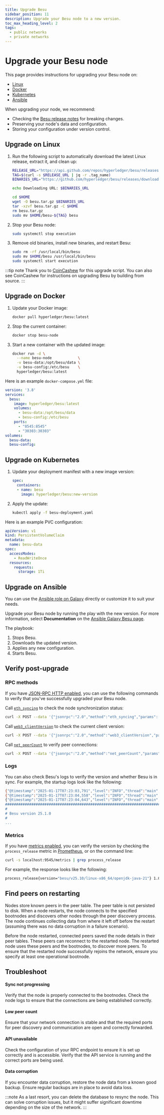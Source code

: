 ```yaml
---
title: Upgrade Besu
sidebar_position: 11
description: Upgrade your Besu node to a new version.
toc_max_heading_level: 2
tags:
  - public networks
  - private networks
---
```


# Upgrade your Besu node

This page provides instructions for upgrading your Besu node on:

- [Linux](#upgrade-on-linux)
- [Docker](#upgrade-on-docker)
- [Kubernetes](#upgrade-on-kubernetes)
- [Ansible](#upgrade-on-ansible)

When upgrading your node, we recommend:

- Checking the [Besu release notes](https://github.com/hyperledger/besu/releases) for breaking changes.
- Preserving your node's data and configuration.
- Storing your configuration under version control.

## Upgrade on Linux

1. Run the following script to automatically download the latest Linux release, extract it, and clean up:

    ```bash
    RELEASE_URL="https://api.github.com/repos/hyperledger/besu/releases/latest"
    TAG=$(curl -s $RELEASE_URL | jq -r .tag_name)
    BINARIES_URL="https://github.com/hyperledger/besu/releases/download/$TAG/besu-$TAG.tar.gz"
   
    echo Downloading URL: $BINARIES_URL
   
    cd $HOME
    wget -O besu.tar.gz $BINARIES_URL
    tar -xzvf besu.tar.gz -C $HOME
    rm besu.tar.gz
    sudo mv $HOME/besu-${TAG} besu
    ```
   
2. Stop your Besu node:

    ```bash
    sudo systemctl stop execution
    ```
   
3. Remove old binaries, install new binaries, and restart Besu:

    ```bash
    sudo rm -rf /usr/local/bin/besu
    sudo mv $HOME/besu /usr/local/bin/besu
    sudo systemctl start execution
    ```

:::tip note
Thank you to
[CoinCashew](https://www.coincashew.com/coins/overview-eth/guide-or-how-to-setup-a-validator-on-eth2-mainnet/part-ii-maintenance/updating-execution-client#besu)
for this upgrade script.
You can also see CoinCashew for instructions on upgrading Besu by building from source.
:::
 
## Upgrade on Docker

1. Update your Docker image:

    ```bash
    docker pull hyperledger/besu:latest
    ```

2. Stop the current container:

    ```bash
    docker stop besu-node
    ```

3. Start a new container with the updated image:

    ```bash
    docker run -d \
      --name besu-node            \
      -v besu-data:/opt/besu/data \
      -v besu-config:/etc/besu    \
      hyperledger/besu:latest
    ```

Here is an example `docker-compose.yml` file:

```yaml
version: '3.8'
services:
  besu:
    image: hyperledger/besu:latest
    volumes:
      - besu-data:/opt/besu/data
      - besu-config:/etc/besu
    ports:
      - "8545:8545"
      - "30303:30303"
volumes:
  besu-data:
  besu-config:
```

## Upgrade on Kubernetes

1. Update your deployment manifest with a new image version:

    ```yaml
    spec:
      containers:
      - name: besu
        image: hyperledger/besu:new-version
    ```

2. Apply the update:

    ```bash
    kubectl apply -f besu-deployment.yaml
    ```

Here is an example PVC configuration:

```yaml
apiVersion: v1
kind: PersistentVolumeClaim
metadata:
  name: besu-data
spec:
  accessModes:
    - ReadWriteOnce
  resources:
    requests:
      storage: 1Ti
```

## Upgrade on Ansible

You can use the [Ansible role on Galaxy](https://galaxy.ansible.com/ui/standalone/roles/consensys/hyperledger_besu/)
directly or customize it to suit your needs.

Upgrade your Besu node by running the play with the new version.
For more information, select **Documentation** on the [Ansible Galaxy Besu page](https://galaxy.ansible.com/ui/standalone/roles/consensys/hyperledger_besu/).

The playbook:

1. Stops Besu.
2. Downloads the updated version.
3. Applies any new configuration.
4. Starts Besu.

## Verify post-upgrade

### RPC methods

If you have [JSON-RPC HTTP enabled](../reference/cli/options.md#rpc-http-enabled),
you can use the following commands to verify that you've successfully upgraded your Besu node.

Call [`eth_syncing`](../reference/api/index.md#eth_syncing) to check the node synchronization status:

 ```bash
 curl -X POST --data '{"jsonrpc":"2.0","method":"eth_syncing","params":[],"id":1}' http://127.0.0.1:8545 -H "Content-Type: application/json"
 ```

Call [`web3_clientVersion`](../reference/api/index.md#web3_clientversion) to check the current client version:

```bash
curl -X POST --data '{"jsonrpc":"2.0","method":"web3_clientVersion","params":[],"id":1}' http://127.0.0.1:8545 -H "Content-Type: application/json"
```

Call [`net_peerCount`](../reference/api/index.md#net_peercount) to verify peer connections:

 ```bash
 curl -X POST --data '{"jsonrpc":"2.0","method":"net_peerCount","params":[],"id":1}' http://127.0.0.1:8545 -H "Content-Type: application/json"
 ```

### Logs

You can also check Besu's logs to verify the version and whether Besu is in sync.
For example, the startup logs look like the following:

```bash
{"@timestamp":"2025-01-17T07:23:03,791","level":"INFO","thread":"main","class":"Besu","message":"Starting Besu","throwable":""}
{"@timestamp":"2025-01-17T07:23:04,558","level":"INFO","thread":"main","class":"Besu","message":"Connecting to 0 static nodes.","throwable":""}
{"@timestamp":"2025-01-17T07:23:04,643","level":"INFO","thread":"main","class":"Besu","message":"
####################################################################################################
#                                                                                                  #
# Besu version 25.1.0                                                                #
#   
...                                                                                               #
```

### Metrics

If you have [metrics enabled](../reference/cli/options.md#metrics-enabled), you can verify the version by checking the
`process_release` metric in [Prometheus](monitor/metrics.md), or on the command line:

```bash
curl -s localhost:9545/metrics | grep process_release
```

For example, the response looks like the following:

```bash
process_release{version="besu/v25.10/linux-x86_64/openjdk-java-21"} 1.0
```

## Find peers on restarting

Nodes store known peers in the peer table.
The peer table is not persisted to disk.
When a node restarts, the node connects to the specified bootnodes and discovers other nodes through the peer discovery process.
The node continues collecting data from where it left off before the restart (assuming there was no data corruption in a failure scenario).

Before the node restarted, connected peers saved the node details in their peer tables.
These peers can reconnect to the restarted node.
The restarted node uses these peers and the bootnodes, to discover more peers.
To ensure that the restarted node successfully rejoins the network, ensure you specify at least one operational bootnode.

## Troubleshoot

#### Sync not progressing

Verify that the node is properly connected to the bootnodes.
Check the node logs to ensure that the connections are being established correctly.

#### Low peer count

Ensure that your network connection is stable and that the required ports for peer discovery and communication are open and correctly forwarded.

#### API unavailable

Check the configuration of your RPC endpoint to ensure it is set up correctly and is accessible. 
Verify that the API service is running and the correct ports are being used.

#### Data corruption

If you encounter data corruption, restore the node data from a known good backup.
Ensure regular backups are in place to avoid data loss.

:::note
As a last resort, you can delete the database to resync the node.
This can solve corruption issues, but it might suffer significant downtime depending on the size of the network.
:::
